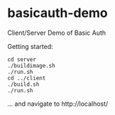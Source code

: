 # basicauth-demo
Client/Server Demo of Basic Auth

Getting started:

```
cd server
./buildimage.sh
./run.sh
cd ../client
./build.sh
./run.sh
```

... and navigate to http://localhost/
